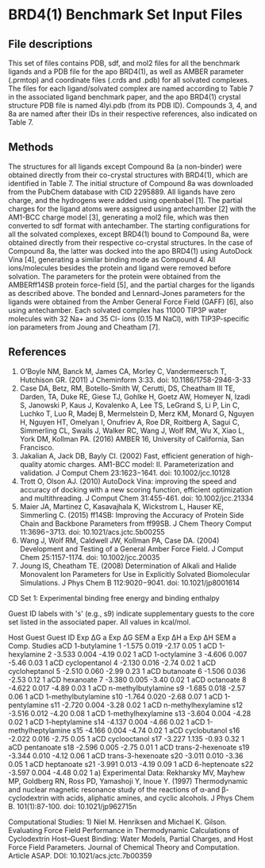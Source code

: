 # BRD4(1) Benchmark Set Input Files

## File descriptions

This set of files contains PDB, sdf, and mol2 files for all the benchmark ligands and a PDB file for the apo BRD4(1), as well as AMBER parameter (.prmtop) and coordinate files (.crds and .pdb) for all solvated complexes. The files for each ligand/solvated complex are named according to Table 7 in the associated ligand benchmark paper, and the apo BRD4(1) crystal structure PDB file is named 4lyi.pdb (from its PDB ID). Compounds 3, 4, and 8a are named after their IDs in their respective references, also indicated on Table 7.

## Methods

The structures for all ligands except Compound 8a (a non-binder) were obtained directly from their co-crystal structures with BRD4(1), which are identified in Table 7. The initial structure of Compound 8a was downloaded from the PubChem database with CID 2295889. All ligands have zero charge, and the hydrogens were added using openbabel [1]. The partial charges for the ligand atoms were assigned using antechamber [2] with the AM1-BCC charge model [3], generating a mol2 file, which was then converted to sdf format with antechamber. The starting configurations for all the solvated complexes, except BRD4(1) bound to Compound 8a, were obtained directly from their respective co-crystal structures. In the case of Compound 8a, the latter was docked into the apo BRD4(1) using AutoDock Vina [4], generating a similar binding mode as Compound 4. All ions/molecules besides the protein and ligand were removed before solvation. The parameters for the protein were obtained from the AMBERff14SB protein force-field [5], and the partial charges for the ligands as described above. The bonded and Lennard-Jones parameters for the ligands were obtained from the Amber General Force Field (GAFF) [6], also using antechamber. Each solvated complex has 11000 TIP3P water molecules with 32 Na+ and 35 Cl- ions (0.15 M NaCl), with TIP3P-specific ion parameters from Joung and Cheatham [7].

## References

1. O’Boyle NM, Banck M, James CA, Morley C, Vandermeersch T, Hutchison GR. (2011) J Cheminform 3:33. doi: 10.1186/1758-2946-3-33
2. Case DA, Betz, RM, Botello-Smith W, Cerutti, DS, Cheatham III TE, Darden, TA, Duke RE, Giese TJ, Gohlke H, Goetz AW, Homeyer N, Izadi S, Janowski P, Kaus J, Kovalenko A, Lee TS, LeGrand S, Li P, Lin C, Luchko T, Luo R, Madej B, Mermelstein D, Merz KM, Monard G, Nguyen H, Nguyen HT, Omelyan I, Onufriev A, Roe DR, Roitberg A, Sagui C, Simmerling CL, Swails J, Walker RC, Wang J, Wolf RM, Wu X, Xiao L, York DM, Kollman PA. (2016) AMBER 16, University of California, San Francisco.
3. Jakalian A, Jack DB, Bayly CI. (2002) Fast, efficient generation of high-quality atomic charges. AM1-BCC model: II. Parameterization and validation. J Comput Chem 23:1623−1641. doi: 10.1002/jcc.10128
4. Trott O, Olson AJ. (2010) AutoDock Vina: improving the speed and accuracy of docking with a new scoring function, efficient optimization and multithreading. J Comput Chem 31:455-461. doi: 10.1002/jcc.21334
5. Maier JA, Martinez C, Kasavajhala K, Wickstrom L, Hauser KE, Simmerling C. (2015) ff14SB: Improving the Accuracy of Protein Side Chain and Backbone Parameters from ff99SB. J Chem Theory Comput 11:3696−3713. doi: 10.1021/acs.jctc.5b00255
6. Wang J, Wolf RM, Caldwell JW, Kollman PA, Case DA. (2004) Development and Testing of a General Amber Force Field. J Comput Chem 25:1157-1174. doi: 10.1002/jcc.20035
7. Joung IS, Cheatham TE. (2008) Determination of Alkali and Halide Monovalent Ion Parameters for Use in Explicitly Solvated Biomolecular Simulations. J Phys Chem B 112:9020−9041. doi: 10.1021/jp8001614


CD Set 1: Experimental binding free energy and binding enthalpy

Guest ID labels with 's' (e.g., s9) indicate supplementary guests to the core set listed in the associated paper. All values in kcal/mol.

Host	Guest	Guest ID	Exp ΔG a	Exp ΔG SEM a	Exp ΔH a	Exp ΔH SEM a	Comp. Studies
aCD	1-butylamine	1	-1.575	0.019	-2.17	0.05	1
aCD	1-hexylamine	2	-3.533	0.004	-4.19	0.02	1
aCD	1-octylamine	3	-4.606	0.007	-5.46	0.03	1
aCD	cyclopentanol	4	-2.130	0.016	-2.74	0.02	1
aCD	cycloheptanol	5	-2.510	0.060	-2.99	0.23	1
aCD	butanoate	6	-1.506	0.036	-2.53	0.12	1
aCD	hexanoate	7	-3.380	0.005	-3.40	0.02	1
aCD	octanoate	8	-4.622	0.017	-4.89	0.03	1
aCD	n-methylbutylamine	s9	-1.685	0.018	-2.57	0.06	1
aCD	1-methylbutylamine	s10	-1.764	0.020	-2.68	0.07	1
aCD	1-pentylamine	s11	-2.720	0.004	-3.28	0.02	1
aCD	n-methylhexylamine	s12	-3.516	0.012	-4.20	0.08	1
aCD	1-methylhexylamine	s13	-3.604	0.004	-4.28	0.02	1
aCD	1-heptylamine	s14	-4.137	0.004	-4.66	0.02	1
aCD	1-methylheptylamine	s15	-4.166	0.004	-4.74	0.02	1
aCD	cyclobutanol	s16	-2.022	0.016	-2.75	0.05	1
aCD	cyclooctanol	s17	-3.227	1.135	-0.93	0.32	1
aCD	pentanoate	s18	-2.596	0.005	-2.75	0.01	1
aCD	trans-2-hexenoate	s19	-3.344	0.010	-4.12	0.06	1
aCD	trans-3-hexenoate	s20	-3.011	0.010	-3.36	0.05	1
aCD	heptanoate	s21	-3.991	0.013	-4.19	0.09	1
aCD	6-heptenoate	s22	-3.597	0.004	-4.48	0.02	1
a) Experimental Data: Rekharsky MV, Mayhew MP, Goldberg RN, Ross PD, Yamashoji Y, Inoue Y. (1997) Thermodynamic and nuclear magnetic resonance study of the reactions of α-and β-cyclodextrin with acids, aliphatic amines, and cyclic alcohols. J Phys Chem B. 101(1):87-100. doi: 10.1021/jp962715n

Computational Studies: 1) Niel M. Henriksen and Michael K. Gilson. Evaluating Force Field Performance in Thermodynamic Calculations of Cyclodextrin Host–Guest Binding: Water Models, Partial Charges, and Host Force Field Parameters. Journal of Chemical Theory and Computation. Article ASAP. DOI: 10.1021/acs.jctc.7b00359
